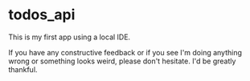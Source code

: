# todos_api

This is my first app using a local IDE.

If you have any constructive feedback or if you see I'm doing anything wrong or something looks weird, please don't hesitate. I'd be greatly thankful.

